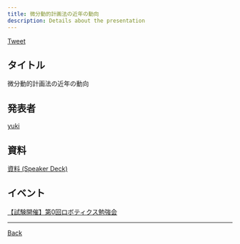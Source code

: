 ```yaml
---
title: 微分動的計画法の近年の動向
description: Details about the presentation
---
```


<link rel="shortcut icon" type="image/x-icon" href="/favicon.ico?">

<a href="https://twitter.com/share?ref_src=twsrc%5Etfw" class="twitter-share-button" data-show-count="false">Tweet</a><script async src="https://platform.twitter.com/widgets.js" charset="utf-8"></script>

## タイトル
微分動的計画法の近年の動向
## 発表者
[yuki](https://connpass.com/user/blessingyuki/)
## 資料
[資料 (Speaker Deck)](https://speakerdeck.com/ssryuki/a-survey-of-constrained-differential-dynamics-programming)
## イベント
[【試験開催】第0回ロボティクス勉強会](./0.md)

- - -
[Back](../../archive.md)
